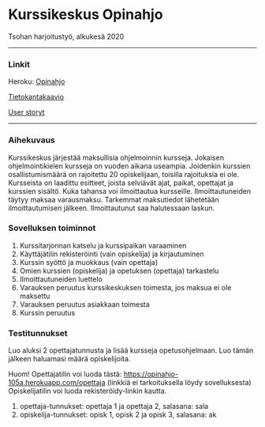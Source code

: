 # Kurssikeskus Opinahjo
Tsohan harjoitustyö, alkukesä 2020

--------

### Linkit

Heroku: [Opinahjo](https://opinahjo-105a.herokuapp.com/)

[Tietokantakaavio](https://github.com/aarekr/Opinahjo/blob/master/Opinahjo%20tietokantakaavio.PNG)

[User storyt](https://github.com/aarekr/Opinahjo/blob/master/documentation/user_storyt.txt)

--------

### Aihekuvaus
Kurssikeskus järjestää maksullisia ohjelmoinnin kursseja. Jokaisen ohjelmointikielen kursseja on vuoden aikana useampia. Joidenkin kurssien osallistumismäärä on rajoitettu 20 opiskelijaan, toisilla rajoituksia ei ole. Kursseista on laadittu esitteet, joista selviävät ajat, paikat, opettajat ja kurssien sisältö. Kuka tahansa voi ilmoittautua kursseille. Ilmoittautuneiden täytyy maksaa varausmaksu. Tarkemmat maksutiedot lähetetään ilmoittautumisen jälkeen. Ilmoittautunut saa halutessaan laskun.

### Sovelluksen toiminnot
1. Kurssitarjonnan katselu ja kurssipaikan varaaminen
2. Käyttäjätilin rekisteröinti (vain opiskelija) ja kirjautuminen
3. Kurssin syöttö ja muokkaus (vain opettaja)
4. Omien kurssien (opiskelija) ja opetuksen (opettaja) tarkastelu
5. Ilmoittautuneiden luettelo
6. Varauksen peruutus kurssikeskuksen toimesta, jos maksua ei ole maksettu
7. Varauksen peruutus asiakkaan toimesta
8. Kurssin peruutus


### Testitunnukset
Luo aluksi 2 opettajatunnusta ja lisää kursseja opetusohjelmaan.
Luo tämän jälkeen haluamasi määrä opiskelijoita.

Huom! Opettajatilin voi luoda tästä: https://opinahjo-105a.herokuapp.com/opettaja (linkkiä ei tarkoituksella löydy sovelluksesta)
      Opiskelijatilin voi luoda rekisteröidy-linkin kautta.

1. opettaja-tunnukset: opettaja 1 ja opettaja 2, salasana: sala
2. opiskelija-tunnukset: opisk 1, opisk 2 ja opisk 3, salasana: ak
